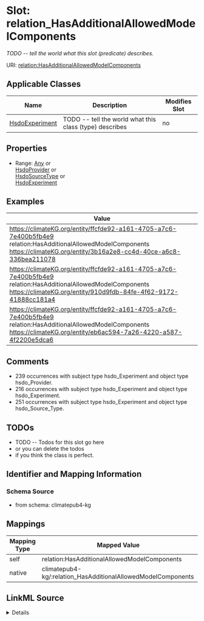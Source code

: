 

# Slot: relation_HasAdditionalAllowedModelComponents


_TODO -- tell the world what this slot (predicate) describes._





URI: [relation:HasAdditionalAllowedModelComponents](http://relation.org/HasAdditionalAllowedModelComponents)



<!-- no inheritance hierarchy -->





## Applicable Classes

| Name | Description | Modifies Slot |
| --- | --- | --- |
| [HsdoExperiment](../classes/HsdoExperiment.md) | TODO -- tell the world what this class (type) describes |  no  |







## Properties

* Range: [Any](../classes/Any.md)&nbsp;or&nbsp;<br />[HsdoProvider](../classes/HsdoProvider.md)&nbsp;or&nbsp;<br />[HsdoSourceType](../classes/HsdoSourceType.md)&nbsp;or&nbsp;<br />[HsdoExperiment](../classes/HsdoExperiment.md)






## Examples

| Value |
| --- |
| https://climateKG.org/entity/ffcfde92-a161-4705-a7c6-7e400b5fb4e9 relation:HasAdditionalAllowedModelComponents https://climateKG.org/entity/3b16a2e8-cc4d-40ce-a6c8-336bea211078 |
| https://climateKG.org/entity/ffcfde92-a161-4705-a7c6-7e400b5fb4e9 relation:HasAdditionalAllowedModelComponents https://climateKG.org/entity/910d9fdb-84fe-4f62-9172-41888cc181a4 |
| https://climateKG.org/entity/ffcfde92-a161-4705-a7c6-7e400b5fb4e9 relation:HasAdditionalAllowedModelComponents https://climateKG.org/entity/eb6ac594-7a26-4220-a587-4f2200e5dca6 |

## Comments

* 239 occurrences with subject type hsdo_Experiment and object type hsdo_Provider.
* 216 occurrences with subject type hsdo_Experiment and object type hsdo_Experiment.
* 251 occurrences with subject type hsdo_Experiment and object type hsdo_Source_Type.

## TODOs

* TODO -- Todos for this slot go here
* or you can delete the todos
* if you think the class is perfect.

## Identifier and Mapping Information







### Schema Source


* from schema: climatepub4-kg




## Mappings

| Mapping Type | Mapped Value |
| ---  | ---  |
| self | relation:HasAdditionalAllowedModelComponents |
| native | climatepub4-kg/:relation_HasAdditionalAllowedModelComponents |




## LinkML Source

<details>
```yaml
name: relation_HasAdditionalAllowedModelComponents
description: TODO -- tell the world what this slot (predicate) describes.
todos:
- TODO -- Todos for this slot go here
- or you can delete the todos
- if you think the class is perfect.
comments:
- 239 occurrences with subject type hsdo_Experiment and object type hsdo_Provider.
- 216 occurrences with subject type hsdo_Experiment and object type hsdo_Experiment.
- 251 occurrences with subject type hsdo_Experiment and object type hsdo_Source_Type.
examples:
- value: https://climateKG.org/entity/ffcfde92-a161-4705-a7c6-7e400b5fb4e9 relation:HasAdditionalAllowedModelComponents
    https://climateKG.org/entity/3b16a2e8-cc4d-40ce-a6c8-336bea211078
- value: https://climateKG.org/entity/ffcfde92-a161-4705-a7c6-7e400b5fb4e9 relation:HasAdditionalAllowedModelComponents
    https://climateKG.org/entity/910d9fdb-84fe-4f62-9172-41888cc181a4
- value: https://climateKG.org/entity/ffcfde92-a161-4705-a7c6-7e400b5fb4e9 relation:HasAdditionalAllowedModelComponents
    https://climateKG.org/entity/eb6ac594-7a26-4220-a587-4f2200e5dca6
from_schema: climatepub4-kg
rank: 1000
slot_uri: relation:HasAdditionalAllowedModelComponents
alias: relation_HasAdditionalAllowedModelComponents
domain_of:
- hsdo_Experiment
range: Any
any_of:
- range: hsdo_Provider
- range: hsdo_Source_Type
- range: hsdo_Experiment

```
</details>